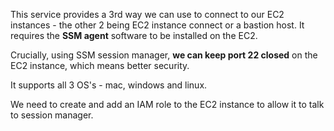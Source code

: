 This service provides a 3rd way we can use to connect to our EC2 instances - the other 2 being EC2 instance connect or a bastion host. It requires the **SSM agent** software to be installed on the EC2.

Crucially, using SSM session manager, **we can keep port 22 closed** on the EC2 instance, which means better security.

It supports all 3 OS's - mac, windows and linux.

We need to create and add an IAM role to the EC2 instance to allow it to talk to session manager.